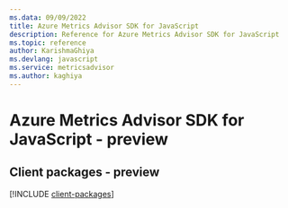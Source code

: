 ```yaml
---
ms.data: 09/09/2022
title: Azure Metrics Advisor SDK for JavaScript
description: Reference for Azure Metrics Advisor SDK for JavaScript
ms.topic: reference
author: KarishmaGhiya
ms.devlang: javascript
ms.service: metricsadvisor
ms.author: kaghiya
---
```

# Azure Metrics Advisor SDK for JavaScript - preview

## Client packages - preview
[!INCLUDE [client-packages](metrics-advisor-client-index.md)]
